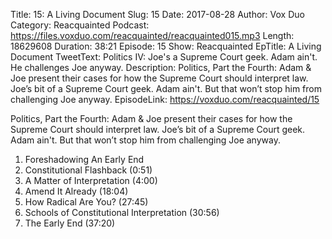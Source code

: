 Title: 15: A Living Document
Slug: 15
Date: 2017-08-28
Author: Vox Duo
Category: Reacquainted
Podcast: https://files.voxduo.com/reacquainted/reacquainted015.mp3
Length: 18629608
Duration: 38:21
Episode: 15
Show: Reacquainted
EpTitle: A Living Document
TweetText: Politics IV: Joe's a Supreme Court geek. Adam ain't. He challenges Joe anyway.
Description: Politics, Part the Fourth: Adam & Joe present their cases for how the Supreme Court should interpret law. Joe’s bit of a Supreme Court geek. Adam ain't. But that won’t stop him from challenging Joe anyway.
EpisodeLink: https://voxduo.com/reacquainted/15

Politics, Part the Fourth: Adam & Joe present their cases for how the Supreme Court should interpret law. Joe’s bit of a Supreme Court geek. Adam ain't. But that won’t stop him from challenging Joe anyway.





1. Foreshadowing An Early End
2. Constitutional Flashback (0:51)
3. A Matter of Interpretation (4:00)
4. Amend It Already (18:04)
5. How Radical Are You? (27:45)
6. Schools of Constitutional Interpretation (30:56)
7. The Early End (37:20)

